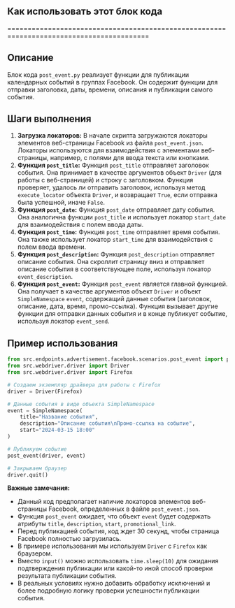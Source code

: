 ## Как использовать этот блок кода
=========================================================================================

Описание
-------------------------
Блок кода `post_event.py` реализует функции для публикации календарных событий в группах Facebook. Он содержит функции для отправки заголовка, даты, времени, описания и публикации самого события.

Шаги выполнения
-------------------------
1. **Загрузка локаторов:** В начале скрипта загружаются локаторы элементов веб-страницы Facebook из файла `post_event.json`. Локаторы используются для взаимодействия с элементами веб-страницы, например, с полями для ввода текста или кнопками.
2. **Функция `post_title`:**  Функция `post_title` отправляет заголовок события. Она принимает в качестве аргументов объект `Driver` (для работы с веб-страницей) и строку с заголовком. Функция проверяет, удалось ли отправить заголовок, используя метод `execute_locator` объекта `Driver`, и возвращает `True`, если отправка была успешной, иначе `False`.
3. **Функция `post_date`:** Функция `post_date` отправляет дату события. Она аналогична функции `post_title` и использует локатор `start_date` для взаимодействия с полем ввода даты.
4. **Функция `post_time`:** Функция `post_time` отправляет время события. Она также использует локатор `start_time` для взаимодействия с полем ввода времени.
5. **Функция `post_description`:** Функция `post_description` отправляет описание события. Она скроллит страницу вниз и отправляет описание события в соответствующее поле, используя локатор `event_description`.
6. **Функция `post_event`:** Функция `post_event` является главной функцией. Она  получает в качестве аргументов объект `Driver` и объект `SimpleNamespace`  `event`, содержащий данные события (заголовок, описание, дата, время, промо-ссылка). Функция вызывает другие функции для отправки данных события и в конце публикует событие, используя локатор `event_send`.


Пример использования
-------------------------

```python
from src.endpoints.advertisement.facebook.scenarios.post_event import post_event
from src.webdriver.driver import Driver
from src.webdriver.driver import Firefox

# Создаем экземпляр драйвера для работы с Firefox
driver = Driver(Firefox)

# Данные события в виде объекта SimpleNamespace
event = SimpleNamespace(
    title="Название события",
    description="Описание события\nПромо-ссылка на событие",
    start="2024-03-15 18:00"
)

# Публикуем событие 
post_event(driver, event) 

# Закрываем браузер
driver.quit()
```

**Важные замечания:**
- Данный код предполагает наличие локаторов элементов веб-страницы Facebook, определенных в файле `post_event.json`.
- Функция `post_event` ожидает, что объект `event` будет содержать атрибуты `title`, `description`, `start`,  `promotional_link`.
- Перед публикацией события, код ждет 30 секунд, чтобы страница Facebook полностью загрузилась.
- В примере использования мы используем `Driver` с `Firefox` как браузером.
-  Вместо `input()` можно использовать `time.sleep(10)` для ожидания подтверждения публикации  или какой-то иной способ проверки результата публикации события.
- В реальных условиях нужно добавить обработку исключений и более подробную логику проверки успешности публикации события.